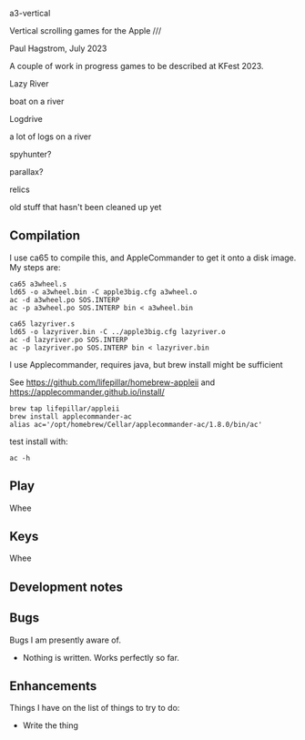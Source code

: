 a3-vertical

Vertical scrolling games for the Apple ///

Paul Hagstrom, July 2023

A couple of work in progress games to be described at KFest 2023.

Lazy River

boat on a river

Logdrive

a lot of logs on a river

spyhunter?

parallax?


relics

old stuff that hasn't been cleaned up yet

## Compilation ##

I use ca65 to compile this, and AppleCommander to get it onto a disk image.
My steps are:

```
ca65 a3wheel.s
ld65 -o a3wheel.bin -C apple3big.cfg a3wheel.o
ac -d a3wheel.po SOS.INTERP
ac -p a3wheel.po SOS.INTERP bin < a3wheel.bin

ca65 lazyriver.s
ld65 -o lazyriver.bin -C ../apple3big.cfg lazyriver.o
ac -d lazyriver.po SOS.INTERP 
ac -p lazyriver.po SOS.INTERP bin < lazyriver.bin
```

I use Applecommander, requires java, but brew install might be sufficient

See https://github.com/lifepillar/homebrew-appleii
and https://applecommander.github.io/install/


```
brew tap lifepillar/appleii
brew install applecommander-ac
alias ac='/opt/homebrew/Cellar/applecommander-ac/1.8.0/bin/ac'
```

test install with:

```
ac -h
```



## Play ##

Whee

## Keys ##

Whee

## Development notes ##



## Bugs ##

Bugs I am presently aware of.

- Nothing is written. Works perfectly so far.

## Enhancements ##

Things I have on the list of things to try to do:

- Write the thing
